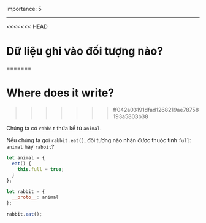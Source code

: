 importance: 5

---

<<<<<<< HEAD
# Dữ liệu ghi vào đối tượng nào?
=======
# Where does it write?
>>>>>>> ff042a03191dfad1268219ae78758193a5803b38

Chúng ta có `rabbit` thừa kế từ `animal`.

Nếu chúng ta gọi `rabbit.eat()`, đối tượng nào nhận được thuộc tính `full`: `animal` hay `rabbit`? 

```js
let animal = {
  eat() {
    this.full = true;
  }
};

let rabbit = {
  __proto__: animal
};

rabbit.eat();
```
